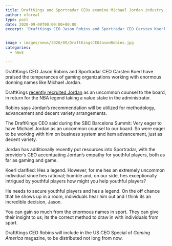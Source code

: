```yaml
---
title: DraftKings and Sportradar CEOs examine Michael Jordan industry impact
author: xforeal 
type: post
date: 2020-09-08T00:00:00+00:00
excerpt: 'DraftKings CEO Jason Robins and Sportradar CEO Carsten Koerl have praised the temperances of gaming organizations working with enormous donning names like Michael Jordan '


image : images/news/2020/09/DraftKingsCEOJasonRobins.jpg
categories:
  - news

---
```

DraftKings CEO Jason Robins and Sportradar CEO Carsten Koerl have praised the temperances of gaming organizations working with enormous donning names like Michael Jordan. 

DraftKings [recently recruited Jordan][1] as an uncommon counsel to the board, in return for the NBA legend taking a value stake in the administrator. 

Robins says Jordan&#8217;s recommendation will be utilized for methodology, advancement and decent variety arrangements. 

The DraftKings CEO said during the SBC Barcelona Summit: Very eager to have Michael Jordan as an uncommon counsel to our board. So were eager to be working with him on business system and item advancement, just as decent variety. 

Jordan has additionally recently put resources into Sportradar, with the provider&#8217;s CEO accentuating Jordan&#8217;s empathy for youthful players, both as far as gaming and game. 

Koerl clarified: Hes a legend. However, for me hes an extremely uncommon individual since hes rational; humble and, on our side, hes exceptionally intrigued by youthful players how might you help youthful players? 

He needs to secure youthful players and hes a legend. On the off chance that he shows up in a room, individuals hear him out and I think its an incredible decision, Jason. 

You can gain so much from the enormous names in sport. They can give their insight to us; its the correct method to draw in with individuals from sport. 

DraftKings CEO Robins will include in the US CEO Special of _Gaming America_ magazine, to be distributed not long from now.

 [1]: #